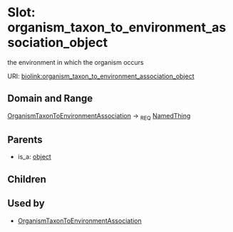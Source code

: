 
# Slot: organism_taxon_to_environment_association_object


the environment in which the organism occurs

URI: [biolink:organism_taxon_to_environment_association_object](https://w3id.org/biolink/vocab/organism_taxon_to_environment_association_object)


## Domain and Range

[OrganismTaxonToEnvironmentAssociation](OrganismTaxonToEnvironmentAssociation.md) &#8594;  <sub>REQ</sub> [NamedThing](NamedThing.md)

## Parents

 *  is_a: [object](object.md)

## Children


## Used by

 * [OrganismTaxonToEnvironmentAssociation](OrganismTaxonToEnvironmentAssociation.md)
